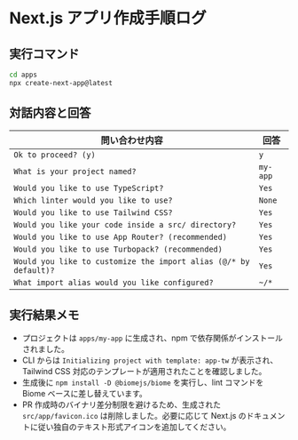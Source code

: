 # Next.js アプリ作成手順ログ

## 実行コマンド

```bash
cd apps
npx create-next-app@latest
```

## 対話内容と回答

| 問い合わせ内容 | 回答 |
| --- | --- |
| `Ok to proceed? (y)` | `y` |
| `What is your project named?` | `my-app` |
| `Would you like to use TypeScript?` | `Yes` |
| `Which linter would you like to use?` | `None` |
| `Would you like to use Tailwind CSS?` | `Yes` |
| `Would you like your code inside a src/ directory?` | `Yes` |
| `Would you like to use App Router? (recommended)` | `Yes` |
| `Would you like to use Turbopack? (recommended)` | `Yes` |
| `Would you like to customize the import alias (@/* by default)?` | `Yes` |
| `What import alias would you like configured?` | `~/*` |

## 実行結果メモ

- プロジェクトは `apps/my-app` に生成され、npm で依存関係がインストールされました。
- CLI からは `Initializing project with template: app-tw` が表示され、Tailwind CSS 対応のテンプレートが適用されたことを確認しました。
- 生成後に `npm install -D @biomejs/biome` を実行し、lint コマンドを Biome ベースに差し替えています。
- PR 作成時のバイナリ差分制限を避けるため、生成された `src/app/favicon.ico` は削除しました。必要に応じて Next.js のドキュメントに従い独自のテキスト形式アイコンを追加してください。
